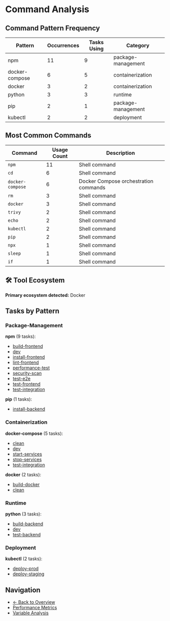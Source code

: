 # Command Analysis

## Command Pattern Frequency

| Pattern | Occurrences | Tasks Using | Category |
|---------|-------------|-------------|-----------|
| npm | 11 | 9 | package-management |
| docker-compose | 6 | 5 | containerization |
| docker | 3 | 2 | containerization |
| python | 3 | 3 | runtime |
| pip | 2 | 1 | package-management |
| kubectl | 2 | 2 | deployment |

## Most Common Commands

| Command | Usage Count | Description |
|---------|-------------|-------------|
| `npm` | 11 | Shell command |
| `cd` | 6 | Shell command |
| `docker-compose` | 6 | Docker Compose orchestration commands |
| `rm` | 3 | Shell command |
| `docker` | 3 | Shell command |
| `trivy` | 2 | Shell command |
| `echo` | 2 | Shell command |
| `kubectl` | 2 | Shell command |
| `pip` | 2 | Shell command |
| `npx` | 1 | Shell command |
| `sleep` | 1 | Shell command |
| `if` | 1 | Shell command |

## 🛠️ Tool Ecosystem

**Primary ecosystem detected:** Docker

## Tasks by Pattern

### Package-Management

**npm** (9 tasks):
- [build-frontend](../tasks/build-frontend.md)
- [dev](../tasks/dev.md)
- [install-frontend](../tasks/install-frontend.md)
- [lint-frontend](../tasks/lint-frontend.md)
- [performance-test](../tasks/performance-test.md)
- [security-scan](../tasks/security-scan.md)
- [test-e2e](../tasks/test-e2e.md)
- [test-frontend](../tasks/test-frontend.md)
- [test-integration](../tasks/test-integration.md)

**pip** (1 tasks):
- [install-backend](../tasks/install-backend.md)

### Containerization

**docker-compose** (5 tasks):
- [clean](../tasks/clean.md)
- [dev](../tasks/dev.md)
- [start-services](../tasks/start-services.md)
- [stop-services](../tasks/stop-services.md)
- [test-integration](../tasks/test-integration.md)

**docker** (2 tasks):
- [build-docker](../tasks/build-docker.md)
- [clean](../tasks/clean.md)

### Runtime

**python** (3 tasks):
- [build-backend](../tasks/build-backend.md)
- [dev](../tasks/dev.md)
- [test-backend](../tasks/test-backend.md)

### Deployment

**kubectl** (2 tasks):
- [deploy-prod](../tasks/deploy-prod.md)
- [deploy-staging](../tasks/deploy-staging.md)

## Navigation

- [← Back to Overview](../README.md)
- [Performance Metrics](performance.md)
- [Variable Analysis](variables.md)
